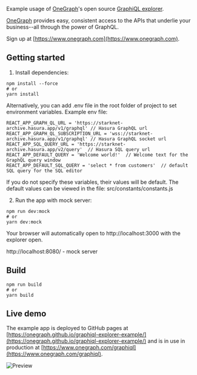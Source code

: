 Example usage of [OneGraph](https://www.onegraph.com)'s open source [GraphiQL explorer](https://github.com/OneGraph/graphiql-explorer).

[OneGraph](https://www.onegraph.com) provides easy, consistent access to the APIs that underlie your business--all through the power of GraphQL.

Sign up at [https://www.onegraph.com](https://www.onegraph.com).

## Getting started

1. Install dependencies:

```
npm install --force
# or
yarn install
```

Alternatively, you can add .env file in the root folder of project to set environment variables.
Example env file:
```
REACT_APP_GRAPH_QL_URL = 'https://starknet-archive.hasura.app/v1/graphql' // Hasura GraphQL url
REACT_APP_GRAPH_QL_SUBSCRIPTION_URL = 'wss://starknet-archive.hasura.app/v1/graphql' // Hasura GraphQL socket url
REACT_APP_SQL_QUERY_URL = 'https://starknet-archive.hasura.app/v2/query'  // Hasura SQL query url
REACT_APP_DEFAULT_QUERY = 'Welcome world!'  // Welcome text for the GraphQL query window
REACT_APP_DEFAULT_SQL_QUERY = 'select * from customers'  // default SQL query for the SQL editor
```
If you do not specify these variables, their values will be default.  The default values can be viewed in the file: src/constants/constants.js

2. Run the app with mock server:

```
npm run dev:mock
# or
yarn dev:mock
```

Your browser will automatically open to http://localhost:3000 with the explorer open.

http://localhost:8080/ - mock server


## Build

```
npm run build
# or
yarn build
```

## Live demo

The example app is deployed to GitHub pages at [https://onegraph.github.io/graphiql-explorer-example/](https://onegraph.github.io/graphiql-explorer-example/) and is in use in production at [https://www.onegraph.com/graphiql](https://www.onegraph.com/graphiql).

![Preview](https://user-images.githubusercontent.com/476818/51567716-c00dfa00-1e4c-11e9-88f7-6d78b244d534.gif)
